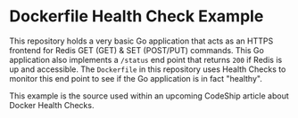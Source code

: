 # Dockerfile Health Check Example

This repository holds a very basic Go application that acts as an HTTPS frontend for Redis GET (GET) & SET (POST/PUT) commands. This Go application also implements a `/status` end point that returns `200` if Redis is up and accessible. The `Dockerfile` in this repository uses Health Checks to monitor this end point to see if the Go application is in fact "healthy". 

This example is the source used within an upcoming CodeShip article about Docker Health Checks.
